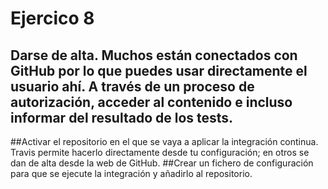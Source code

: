 # Ejercico 8

## Darse de alta. Muchos están conectados con GitHub por lo que puedes usar directamente el usuario ahí. A través de un proceso de autorización, acceder al contenido e incluso informar del resultado de los tests.
##Activar el repositorio en el que se vaya a aplicar la integración continua. Travis permite hacerlo directamente desde tu configuración; en otros se dan de alta desde la web de GitHub.
##Crear un fichero de configuración para que se ejecute la integración y añadirlo al repositorio.